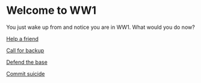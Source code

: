 # Welcome to WW1
You just wake up from and notice you are in WW1. What would you do now?

[Help a friend]()

[Call for backup]()

[Defend the base](defend-base/2)

[Commit suicide](suicide/4)